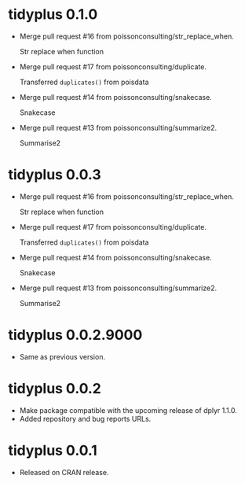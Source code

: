 <!-- NEWS.md is maintained by https://fledge.cynkra.com, contributors should not edit this file -->

# tidyplus 0.1.0

- Merge pull request #16 from poissonconsulting/str_replace_when.

  Str replace when function

- Merge pull request #17 from poissonconsulting/duplicate.

  Transferred `duplicates()` from poisdata

- Merge pull request #14 from poissonconsulting/snakecase.

  Snakecase

- Merge pull request #13 from poissonconsulting/summarize2.

  Summarise2


# tidyplus 0.0.3

- Merge pull request #16 from poissonconsulting/str_replace_when.

  Str replace when function

- Merge pull request #17 from poissonconsulting/duplicate.

  Transferred `duplicates()` from poisdata

- Merge pull request #14 from poissonconsulting/snakecase.

  Snakecase

- Merge pull request #13 from poissonconsulting/summarize2.

  Summarise2


# tidyplus 0.0.2.9000

- Same as previous version.


# tidyplus 0.0.2

- Make package compatible with the upcoming release of dplyr 1.1.0.
- Added repository and bug reports URLs.


# tidyplus 0.0.1

- Released on CRAN release.
